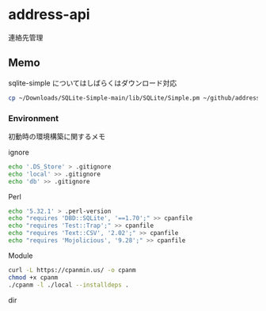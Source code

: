 # address-api

連絡先管理

## Memo

sqlite-simple についてはしばらくはダウンロード対応

```zsh
cp ~/Downloads/SQLite-Simple-main/lib/SQLite/Simple.pm ~/github/address-api/lib/SQLite
```

### Environment

初動時の環境構築に関するメモ

ignore

```zsh
echo '.DS_Store' > .gitignore
echo 'local' >> .gitignore
echo 'db' >> .gitignore
```

Perl

```zsh
echo '5.32.1' > .perl-version
echo "requires 'DBD::SQLite', '==1.70';" >> cpanfile
echo "requires 'Test::Trap';" >> cpanfile
echo "requires 'Text::CSV', '2.02';" >> cpanfile
echo "requires 'Mojolicious', '9.28';" >> cpanfile
```

Module

```zsh
curl -L https://cpanmin.us/ -o cpanm
chmod +x cpanm
./cpanm -l ./local --installdeps .
```

dir

```zsh

```
